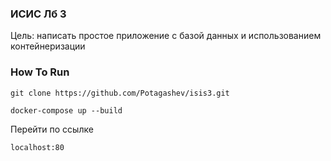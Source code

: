 ### ИСИС Лб 3
Цель: написать простое приложение c базой данных и использованием контейнеризации

### How To Run
```
git clone https://github.com/Potagashev/isis3.git
```
```
docker-compose up --build
```
Перейти по ссылке
```
localhost:80
```